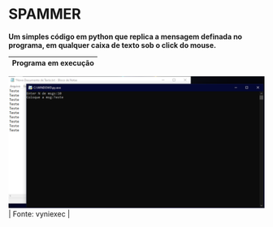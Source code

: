 # SPAMMER
**Um simples código em python que replica a mensagem definada no programa, em qualquer caixa de texto sob o click do mouse.**

| Programa em execução |
|:---:|
![spammer](https://github.com/vyniexec/spammer/blob/main/spammer.png)
| Fonte: vyniexec |

